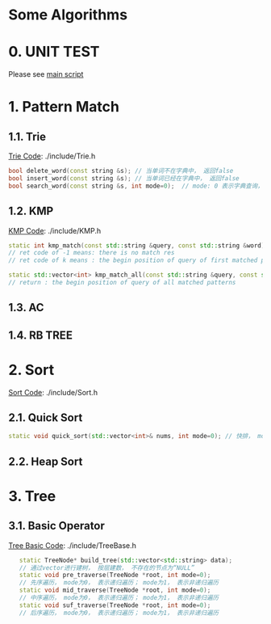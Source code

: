 # Some Algorithms

# 0. UNIT TEST

Please see [main script](./main.cpp)

# 1. Pattern Match
## 1.1. Trie

[Trie Code](./include/Trie.h): ./include/Trie.h

```cpp
bool delete_word(const string &s); // 当单词不在字典中， 返回false
bool insert_word(const string &s); // 当单词已经在字典中， 返回false
bool search_word(const string &s, int mode=0);  // mode: 0 表示字典查询， 1 表示前缀查询
```

## 1.2. KMP
[KMP Code](./include/KMP.h): ./include/KMP.h

```cpp
static int kmp_match(const std::string &query, const std::string &word);
// ret code of -1 means: there is no match res
// ret code of k means : the begin position of query of first matched pattern

static std::vector<int> kmp_match_all(const std::string &query, const std::string &word);
// return : the begin position of query of all matched patterns
```

## 1.3. AC

## 1.4. RB TREE

# 2. Sort
[Sort Code](./include/Sort.h): ./include/Sort.h

## 2.1. Quick Sort

```cpp
static void quick_sort(std::vector<int>& nums, int mode=0); // 快排， mode 0、1表示不同的实现方式
```

## 2.2. Heap Sort

# 3. Tree

## 3.1. Basic Operator 
[Tree Basic Code](./include/TreeBase.h): ./include/TreeBase.h

```cpp
   static TreeNode* build_tree(std::vector<std::string> data);
   // 通过vector进行建树， 按层建数， 不存在的节点为“NULL”
   static void pre_traverse(TreeNode *root, int mode=0);
   // 先序遍历， mode为0， 表示递归遍历； mode为1， 表示非递归遍历
   static void mid_traverse(TreeNode *root, int mode=0);
   // 中序遍历， mode为0， 表示递归遍历； mode为1， 表示非递归遍历
   static void suf_traverse(TreeNode *root, int mode=0);
   // 后序遍历， mode为0， 表示递归遍历； mode为1， 表示非递归遍历
```

